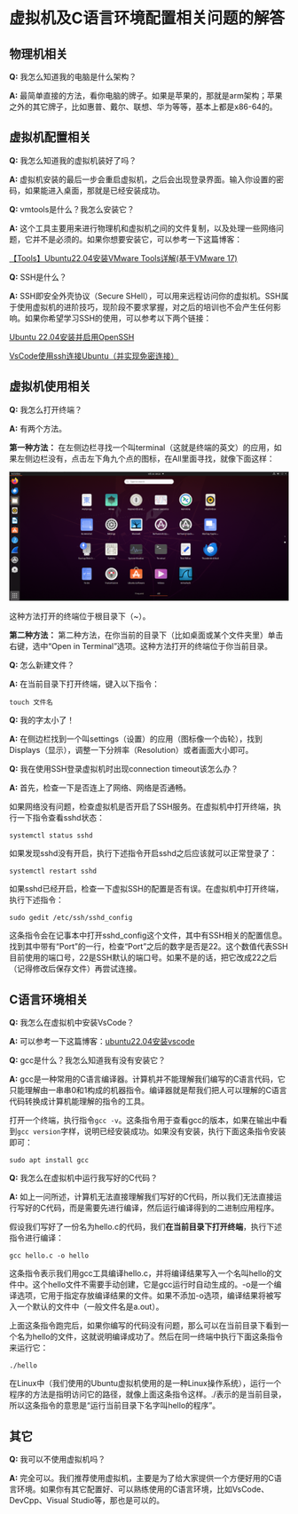 # 虚拟机及C语言环境配置相关问题的解答

## 物理机相关

**Q:** 我怎么知道我的电脑是什么架构？

**A:** 最简单直接的方法，看你电脑的牌子。如果是苹果的，那就是arm架构；苹果之外的其它牌子，比如惠普、戴尔、联想、华为等等，基本上都是x86-64的。

## 虚拟机配置相关

**Q:** 我怎么知道我的虚拟机装好了吗？

**A:** 虚拟机安装的最后一步会重启虚拟机，之后会出现登录界面。输入你设置的密码，如果能进入桌面，那就是已经安装成功。

**Q:** vmtools是什么？我怎么安装它？

**A:** 这个工具主要用来进行物理机和虚拟机之间的文件复制，以及处理一些网络问题，它并不是必须的。如果你想要安装它，可以参考一下这篇博客：

[【Tools】Ubuntu22.04安装VMware Tools详解(基于VMware 17)](https://blog.csdn.net/dengjin20104042056/article/details/131737193)

**Q:** SSH是什么？

**A:** SSH即安全外壳协议（Secure SHell），可以用来远程访问你的虚拟机。SSH属于使用虚拟机的进阶技巧，现阶段不要求掌握，对之后的培训也不会产生任何影响。如果你希望学习SSH的使用，可以参考以下两个链接：

[Ubuntu 22.04安装并启用OpenSSH](https://cn.linux-console.net/?p=14853)

[VsCode使用ssh连接Ubuntu（并实现免密连接）](https://blog.csdn.net/qq_47771099/article/details/134477508)


## 虚拟机使用相关

**Q:** 我怎么打开终端？

**A:** 有两个方法。

**第一种方法：** 在左侧边栏寻找一个叫terminal（这就是终端的英文）的应用，如果左侧边栏没有，点击左下角九个点的图标，在All里面寻找，就像下面这样：

![图片](image/q&a_1/terminal1.png)

这种方法打开的终端位于根目录下（~）。

**第二种方法：** 第二种方法，在你当前的目录下（比如桌面或某个文件夹里）单击右键，选中“Open in Terminal”选项。这种方法打开的终端位于你当前目录。

**Q:** 怎么新建文件？

**A:** 在当前目录下打开终端，键入以下指令：

```shell
touch 文件名
```

**Q:** 我的字太小了！

**A:** 在侧边栏找到一个叫settings（设置）的应用（图标像一个齿轮），找到Displays（显示），调整一下分辨率（Resolution）或者画面大小即可。

**Q:** 我在使用SSH登录虚拟机时出现connection timeout该怎么办？

**A:** 首先，检查一下是否连上了网络、网络是否通畅。

如果网络没有问题，检查虚拟机是否开启了SSH服务。在虚拟机中打开终端，执行一下指令查看sshd状态：

```shell
systemctl status sshd
```

如果发现sshd没有开启，执行下述指令开启sshd之后应该就可以正常登录了：

```shell
systemctl restart sshd
```

如果sshd已经开启，检查一下虚拟SSH的配置是否有误。在虚拟机中打开终端，执行下述指令：

```shell
sudo gedit /etc/ssh/sshd_config
```

这条指令会在记事本中打开sshd_config这个文件，其中有SSH相关的配置信息。找到其中带有“Port”的一行，检查“Port”之后的数字是否是22。这个数值代表SSH目前使用的端口号，22是SSH默认的端口号。如果不是的话，把它改成22之后（记得修改后保存文件）再尝试连接。

## C语言环境相关

**Q:** 我怎么在虚拟机中安装VsCode？

**A:** 可以参考一下这篇博客：[ubuntu22.04安装vscode](https://blog.csdn.net/iiloveChina/article/details/139294306)

**Q:** gcc是什么？我怎么知道我有没有安装它？

**A:** gcc是一种常用的C语言编译器。计算机并不能理解我们编写的C语言代码，它只能理解由一串串0和1构成的机器指令。编译器就是帮我们把人可以理解的C语言代码转换成计算机能理解的指令的工具。

打开一个终端，执行指令`gcc -v`。这条指令用于查看gcc的版本，如果在输出中看到`gcc version`字样，说明已经安装成功。如果没有安装，执行下面这条指令安装即可：

```shell
sudo apt install gcc
```

**Q:** 我怎么在虚拟机中运行我写好的C代码？

**A:** 如上一问所述，计算机无法直接理解我们写好的C代码，所以我们无法直接运行写好的C代码，而是需要先进行编译，然后运行编译得到的二进制应用程序。

假设我们写好了一份名为hello.c的代码，我们**在当前目录下打开终端**，执行下述指令进行编译：

```shell
gcc hello.c -o hello
```

这条指令表示我们用gcc工具编译hello.c，并将编译结果写入一个名叫hello的文件中。这个hello文件不需要手动创建，它是gcc运行时自动生成的。-o是一个编译选项，它用于指定存放编译结果的文件。如果不添加-o选项，编译结果将被写入一个默认的文件中（一般文件名是a.out）。

上面这条指令跑完后，如果你编写的代码没有问题，那么可以在当前目录下看到一个名为hello的文件，这就说明编译成功了。然后在同一终端中执行下面这条指令来运行它：

```shell
./hello
```

在Linux中（我们使用的Ubuntu虚拟机使用的是一种Linux操作系统），运行一个程序的方法是指明访问它的路径，就像上面这条指令这样。./表示的是当前目录，所以这条指令的意思是“运行当前目录下名字叫hello的程序”。

## 其它

**Q:** 我可以不使用虚拟机吗？

**A:** 完全可以。我们推荐使用虚拟机，主要是为了给大家提供一个方便好用的C语言环境。如果你有其它配置好、可以熟练使用的C语言环境，比如VsCode、DevCpp、Visual Studio等，那也是可以的。